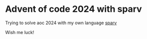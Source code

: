 # Advent of code 2024 with sparv

Trying to solve aoc 2024 with my own language [sparv](https://github.com/lhedeby/sparv)  

Wish me luck!
